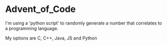 # Advent_of_Code
I'm using a 'python script' to randomly generate a number that correlates to a programming language.

My options are C, C++, Java, JS and Python
